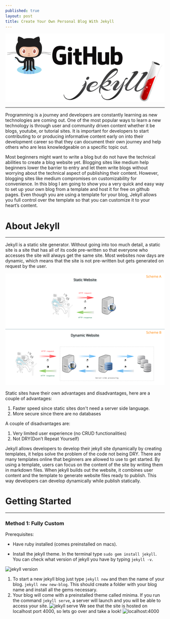 ```yaml
---
published: true
layout: post
title: Create Your Own Personal Blog With Jekyll
---
```

![jekyll and github](../images/jekyll_github.png)

---
Programming is a journey and developers are constantly learning as new technologies are coming out. One of the most popular ways to learn a new technology is through user and community driven content whether it be blogs, youtube, or tutorial sites. It is important for developers to start contributing to or producing informative content early on into their development career so that they can document their own journey and help others who are less knowledgeable on a specific topic out. 
    
Most beginners might want to write a blog but do not have the technical abilities to create a blog website yet. Blogging sites like medium help beginners lower the barrier to entry and let them write blogs without worrying about the technical aspect of publishing their content. However, blogging sites like medium compromises on customizability for convenience. In this blog I am going to show you a very quick and easy way to set up your own blog from a template and host it for free on github pages. Even though you are using a template for your blog, Jekyll allows you full control over the template so that you can customize it to your heart’s content.

# About Jekyll
---
Jekyll is a static site generator. Without going into too much detail, a static site is a site that has all of its code pre-written so that everyone who accesses the site will always get the same site. Most websites now days are dynamic, which means that the site is not pre-written but gets generated on request by the user. 

![static vs dynamic](../images/part-1-dynamic-x-static-server.png)

Static sites have their own advantages and disadvantages, here are a couple of advantages:

1. Faster speed since static sites don't need a server side language.
2. More secure since there are no databases

A couple of disadvantages are:

1. Very limited user experience (no CRUD functionalities)
2. Not DRY(Don’t Repeat Yourself)

Jekyll allows developers to develop their jekyll site dynamically by creating templates, it helps solve the problem of the code not being DRY. There are many templates online that beginners are allowed to use to get started. By using a template, users can focus on the content of the site by writing them in markdown files. When jekyll builds out the website, it combines user content and the template to generate website files ready to publish. This way developers can develop dynamically while publish statically.


# Getting Started
---
### Method 1: Fully Custom
Prerequisites:
* Have ruby installed (comes preinstalled on macs).

* Install the jekyll theme. In the terminal type  `sudo gem install jekyll`. You can check what version of jekyll you have by typing `jekyll -v`.

![jekyll version]({{site.baseurl}}/_posts/Screen_Shot_2018-09-13_at_9.20.21_AM.jpg)

1. To start a new jekyll blog just type `jekyll new` and then the name of your blog. `jekyll new new-blog`. This should create a folder with your blog name and install all the gems necessary.
2. Your blog will come with a preinstalled theme called minima. If you run the command `jekyll serve`, a server will launch and you will be able to access your site.
![jekyll serve]({{site.baseurl}}/_posts/jekyll-serve.jpg)
We see that the site is hosted on localhost port 4000, so lets go over and take a look!
![localhost:4000]({{site.baseurl}}/_posts/Screen_Shot_2018-09-13_at_9.44.51_AM.jpg)






